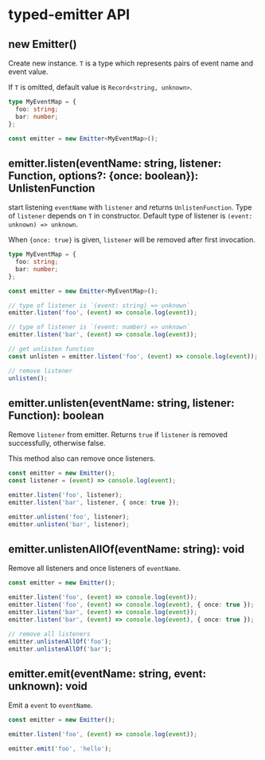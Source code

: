 # typed-emitter API

## new Emitter<T>()

Create new instance.
`T` is a type which represents pairs of event name and event value.

If `T` is omitted, default value is `Record<string, unknown>`.

```ts
type MyEventMap = {
  foo: string;
  bar: number;
};

const emitter = new Emitter<MyEventMap>();
```

## emitter.listen(eventName: string, listener: Function, options?: {once: boolean}): UnlistenFunction

start listening `eventName` with `listener` and returns `UnlistenFunction`.
Type of `listener` depends on `T` in constructor.
Default type of listener is `(event: unknown) => unknown`.

When `{once: true}` is given, `listener` will be removed after first invocation.

```ts
type MyEventMap = {
  foo: string;
  bar: number;
};

const emitter = new Emitter<MyEventMap>();

// type of listener is `(event: string) => unknown`
emitter.listen('foo', (event) => console.log(event));

// type of listener is `(event: number) => unknown`
emitter.listen('bar', (event) => console.log(event));

// get unlisten function
const unlisten = emitter.listen('foo', (event) => console.log(event));

// remove listener
unlisten();
```

## emitter.unlisten(eventName: string, listener: Function): boolean

Remove `listener` from emitter.
Returns `true` if `listener` is removed successfully,
otherwise false.

This method also can remove once listeners.

```ts
const emitter = new Emitter();
const listener = (event) => console.log(event);

emitter.listen('foo', listener);
emitter.listen('bar', listener, { once: true });

emitter.unlisten('foo', listener);
emitter.unlisten('bar', listener);
```

## emitter.unlistenAllOf(eventName: string): void

Remove all listeners and once listeners of `eventName`.

```ts
const emitter = new Emitter();

emitter.listen('foo', (event) => console.log(event));
emitter.listen('foo', (event) => console.log(event), { once: true });
emitter.listen('bar', (event) => console.log(event));
emitter.listen('bar', (event) => console.log(event), { once: true });

// remove all listeners
emitter.unlistenAllOf('foo');
emitter.unlistenAllOf('bar');
```

## emitter.emit(eventName: string, event: unknown): void

Emit a `event` to `eventName`.

```ts
const emitter = new Emitter();

emitter.listen('foo', (event) => console.log(event));

emitter.emit('foo', 'hello');
```